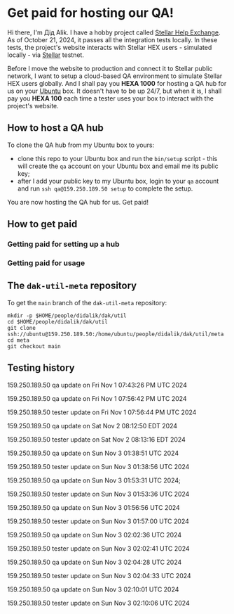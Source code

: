 # Get paid for hosting our QA!

Hi there, I'm Дід Alik. I have a hobby project called [Stellar Help Exchange](https://github.com/amissine/shex/blob/main/README.md#presentation "Stellar HEX, work in progress"). As of October 21, 2024, it passes all the integration tests locally. In these tests, the project's website interacts with Stellar HEX users - simulated locally - via [Stellar](https://stellar.org/) testnet.

Before I move the website to production and connect it to Stellar public network, I want to setup a cloud-based QA environment to simulate Stellar HEX users globally. And I shall pay you **HEXA 1000** for hosting a QA hub for us on your [Ubuntu](https://ubuntu.com/) box. It doesn't have to be up 24/7, but when it is, I shall pay you **HEXA 100** each time a tester uses your box to interact with the project's website.

## How to host a QA hub

To clone the QA hub from my Ubuntu box to yours:

- clone this repo to your Ubuntu box and run the `bin/setup` script - this will create the `qa` account on your Ubuntu box and email me its public key;
- after I add your public key to my Ubuntu box, login to your `qa` account and run `ssh qa@159.250.189.50 setup` to complete the setup.

You are now hosting the QA hub for us. Get paid!

## How to get paid

### Getting paid for setting up a hub

### Getting paid for usage

## The `dak-util-meta` repository

To get the `main` branch of the `dak-util-meta` repository:

```
mkdir -p $HOME/people/didalik/dak/util
cd $HOME/people/didalik/dak/util
git clone ssh://ubuntu@159.250.189.50:/home/ubuntu/people/didalik/dak/util/meta
cd meta
git checkout main
```

## Testing history

159.250.189.50 qa update on Fri Nov  1 07:43:26 PM UTC 2024

159.250.189.50 qa update on Fri Nov  1 07:56:42 PM UTC 2024

159.250.189.50 tester update on Fri Nov  1 07:56:44 PM UTC 2024

159.250.189.50 qa update on Sat Nov  2 08:12:50 EDT 2024

159.250.189.50 tester update on Sat Nov  2 08:13:16 EDT 2024

159.250.189.50 qa update on Sun Nov  3 01:38:51 UTC 2024

159.250.189.50 tester update on Sun Nov  3 01:38:56 UTC 2024

159.250.189.50 qa update on Sun Nov  3 01:53:31 UTC 2024; 

159.250.189.50 tester update on Sun Nov  3 01:53:36 UTC 2024

159.250.189.50 qa update on Sun Nov  3 01:56:56 UTC 2024

159.250.189.50 tester update on Sun Nov  3 01:57:00 UTC 2024

159.250.189.50 qa update on Sun Nov  3 02:02:36 UTC 2024

159.250.189.50 tester update on Sun Nov  3 02:02:41 UTC 2024

159.250.189.50 qa update on Sun Nov  3 02:04:28 UTC 2024

159.250.189.50 tester update on Sun Nov  3 02:04:33 UTC 2024

159.250.189.50 qa update on Sun Nov  3 02:10:01 UTC 2024

159.250.189.50 tester update on Sun Nov  3 02:10:06 UTC 2024

